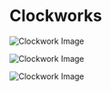 # Clockworks

![Clockwork Image](https://github.com/JayantGoel001/Clockworks/blob/master/SS1.png)

![Clockwork Image](https://github.com/JayantGoel001/Clockworks/blob/master/SS2.png)

![Clockwork Image](https://github.com/JayantGoel001/Clockworks/blob/master/SS3.png)
